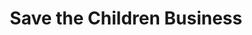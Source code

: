---
title: "Save the Children Business"
url: /gbarnga/save-the-children-business/
shop: convenience
---